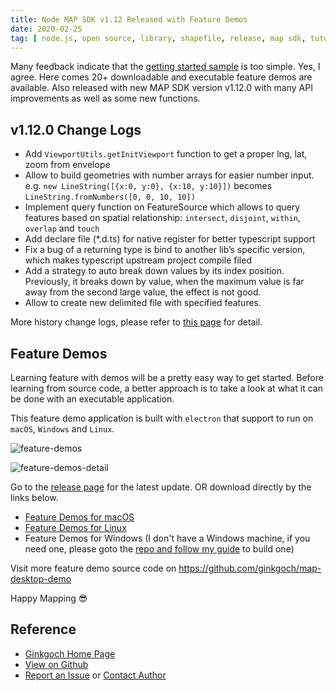 ```yaml
---
title: Node MAP SDK v1.12 Released with Feature Demos
date: 2020-02-25
tag: [ node.js, open source, library, shapefile, release, map sdk, tutorials, electron map ]
---
```

Many feedback indicate that the [getting started sample](https://github.com/ginkgoch/map-quick-started-demos) is too simple. Yes, I agree. Here comes 20+ downloadable and executable feature demos are available. Also released with new MAP SDK version v1.12.0 with many API improvements as well as some new functions.
<!-- more --> 

## v1.12.0 Change Logs
* Add `ViewportUtils.getInitViewport` function to get a proper lng, lat, zoom from envelope
* Allow to build geometries with number arrays for easier number input. e.g. `new LineString([{x:0, y:0}, {x:10, y:10}])` becomes `LineString.fromNumbers([0, 0, 10, 10])`
* Implement query function on FeatureSource which allows to query features based on spatial relationship: `intersect`, `disjoint`, `within`, `overlap` and `touch`
* Add declare file (*.d.ts) for native register for better typescript support
* Fix a bug of a returning type is bind to another lib’s specific version, which makes typescript upstream project compile filed
* Add a strategy to auto break down values by its index position. Previously, it breaks down by value, when the maximum value is far away from the second large value, the effect is not good.
* Allow to create new delimited file with specified features.

More history change logs, please refer to [this page](https://github.com/ginkgoch/node-map/blob/develop/RELEASE.md) for detail.

## Feature Demos
Learning feature with demos will be a pretty easy way to get started. Before learning from source code, a better approach is to take a look at what it can be done with an executable application.

This feature demo application is built with `electron` that support to run on `macOS`, `Windows` and `Linux`.

![feature-demos](/post-imgs/20200225/overview.png)

![feature-demos-detail](/post-imgs/20200225/screenshot-1.png)

Go to the [release page](https://github.com/ginkgoch/map-desktop-demo/releases) for the latest update. OR download directly by the links below.

* [Feature Demos for macOS](https://ginkgoch.s3.us-east-2.amazonaws.com/desktop-demo/ginkgoch-feature-demos-for-desktop-1.0.0-mac.zip)
* [Feature Demos for Linux](https://ginkgoch.s3.us-east-2.amazonaws.com/desktop-demo/ginkgoch-feature-demos-for-desktop-1.0.0.AppImage)
* Feature Demos for Windows (I don't have a Windows machine, if you need one, please goto the [repo and follow my guide](https://github.com/ginkgoch/map-desktop-demo) to build one)

Visit more feature demo source code on https://github.com/ginkgoch/map-desktop-demo



Happy Mapping 😎

## Reference
* [Ginkgoch Home Page](https://ginkgoch.com)
* [View on Github](https://github.com/ginkgoch/node-map)
* [Report an Issue](https://github.com/ginkgoch/node-map/issues) or [Contact Author](mailto:ginkgoch@outlook.com)
